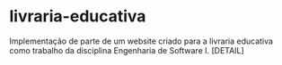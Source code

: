 # livraria-educativa
Implementação de parte de um website criado para a livraria educativa como trabalho da disciplina Engenharia de Software I. [DETAIL]
